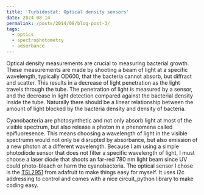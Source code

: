 ```yaml
---
title: 'Turbidostat: Optical density sensors'
date: 2024-08-14
permalink: /posts/2014/08/blog-post-3/
tags:
  - optics
  - spectrophotometry
  - adsorbance
---
```


Optical density measurements are crucial to measuring bacterial growth. These measurements are made by shooting a beam of light at a specific wavelength, typically OD600, that the bacteria cannot absorb, but diffract and scatter. This results in a decrease of light penetration as the light travels through the tube. The penetration of light is measured by a sensor, and the decrease in light detection compared against the bacterial density inside the tube. Naturally there should be a linear relationship between the amount of light blocked by the bacteria density and density of bacteria.

Cyanobacteria are photosynthetic and not only absorb light at most of the visible spectrum, but also release a photon in a phenomena called epifluoresence. This means choosing a wavelength of light in the visible spectrumn would not only be disrupted by absorbance, but also emission of a new photon at a different wavelength. Because I am using a simple photodiode sensor that does not filter a specific wavelength of light, I must choose a laser diode that shoots an far-red 780 nm light beam since UV could photo-bleach or harm the cyanobacteria. The optical sensor I chose is the [TSL2951](https://cdn-shop.adafruit.com/datasheets/TSL25911_Datasheet_EN_v1.pdf) from adafruit to make things easy for myself. It uses i2c addressing to control and comes with a nice circuit_python library to make coding easy.

